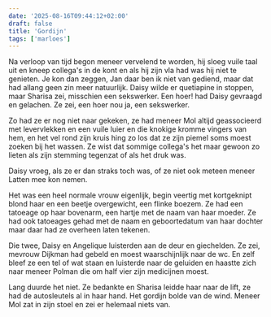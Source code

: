 ```yaml
---
date: '2025-08-16T09:44:12+02:00'
draft: false
title: 'Gordijn'
tags: ['marloes']
---
```


Na verloop van tijd begon meneer vervelend te worden, hij sloeg vuile taal uit en kneep collega's in de kont en als hij zijn vla had was hij niet te genieten. Je kon dan zeggen, Jan daar ben ik niet van gediend, maar dat had allang geen zin meer natuurlijk. Daisy wilde er quetiapine in stoppen, maar Sharisa zei, misschien een sekswerker. Een hoer! had Daisy gevraagd en gelachen. Ze zei, een hoer nou ja, een sekswerker.

Zo had ze er nog niet naar gekeken, ze had meneer Mol altijd geassocieerd met levervlekken en een vuile luier en die knokige kromme vingers van hem, en het vel rond zijn kruis hing zo los dat ze zijn piemel soms moest zoeken bij het wassen. Ze wist dat sommige collega's het maar gewoon zo lieten als zijn stemming tegenzat of als het druk was.

Daisy vroeg, als ze er dan straks toch was, of ze niet ook meteen meneer Latten mee kon nemen. 

Het was een heel normale vrouw eigenlijk, begin veertig met kortgeknipt blond haar en een beetje overgewicht, een flinke boezem. Ze had een tatoeage op haar bovenarm, een hartje met de naam van haar moeder. Ze had ook tatoeages gehad met de naam en geboortedatum van haar dochter maar daar had ze overheen laten tekenen.

Die twee, Daisy en Angelique luisterden aan de deur en giechelden. Ze zei, mevrouw Dijkman had gebeld en moest waarschijnlijk naar de wc. En zelf bleef ze een tel of wat staan en luisterde naar de geluiden en haastte zich naar meneer Polman die om half vier zijn medicijnen moest. 

Lang duurde het niet. Ze bedankte en Sharisa leidde haar naar de lift, ze had de autosleutels al in haar hand. Het gordijn bolde van de wind. Meneer Mol zat in zijn stoel en zei er helemaal niets van.
